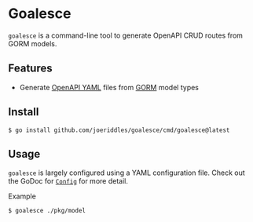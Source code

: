 # Goalesce

`goalesce` is a command-line tool to generate OpenAPI CRUD routes from GORM models.

## Features
- Generate [OpenAPI YAML](https://swagger.io/specification/) files from [GORM](https://gorm.io/) model types

## Install
```shell
$ go install github.com/joeriddles/goalesce/cmd/goalesce@latest
```

## Usage
`goalesce` is largely configured using a YAML configuration file. Check out the GoDoc for [`Config`](https://pkg.go.dev/github.com/joeriddles/goalesce/pkg/config#Config) for more detail.


Example
```shell
$ goalesce ./pkg/model
```

